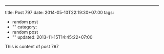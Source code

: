 ---
title: Post 797
date: 2014-05-10T22:19:30+07:00
tags:
  - random post
  - ""
category:
  - random post
  - ""
updated: 2013-11-15T14:45:22+07:00

This is content of post 797